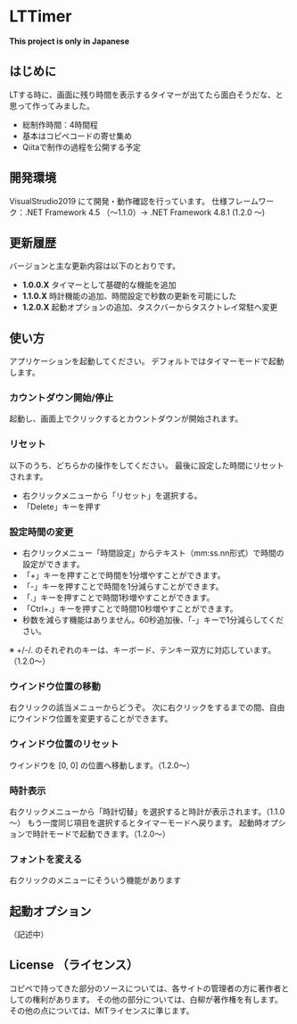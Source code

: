 # LTTimer

**This project is only in Japanese**

## はじめに

LTする時に、画面に残り時間を表示するタイマーが出てたら面白そうだな、と思って作ってみました。

- 総制作時間：4時間程
- 基本はコピペコードの寄せ集め
- Qiitaで制作の過程を公開する予定

## 開発環境

VisualStrudio2019 にて開発・動作確認を行っています。
仕様フレームワーク：.NET Framework 4.5 （～1.1.0）→ .NET Framework 4.8.1 (1.2.0 ～)

## 更新履歴

バージョンと主な更新内容は以下のとおりです。

- **1.0.0.X** タイマーとして基礎的な機能を追加
- **1.1.0.X** 時計機能の追加、時間設定で秒数の更新を可能にした
- **1.2.0.X** 起動オプションの追加、タスクバーからタスクトレイ常駐へ変更

## 使い方

アプリケーションを起動してください。
デフォルトではタイマーモードで起動します。

### カウントダウン開始/停止

起動し、画面上でクリックするとカウントダウンが開始されます。


### リセット

以下のうち、どちらかの操作をしてください。
最後に設定した時間にリセットされます。

- 右クリックメニューから「リセット」を選択する。
- 「Delete」キーを押す

### 設定時間の変更

- 右クリックメニュー「時間設定」からテキスト（mm:ss.nn形式）で時間の設定ができます。
- 「+」キーを押すことで時間を1分増やすことができます。
- 「-」キーを押すことで時間を1分減らすことができます。
- 「.」キーを押すことで時間1秒増やすことができます。
- 「Ctrl+.」キーを押すことで時間10秒増やすことができます。
- 秒数を減らす機能はありません。60秒追加後、「-」キーで1分減らしてください。

※ +/-/. のそれぞれのキーは、キーボード、テンキー双方に対応しています。（1.2.0～）

### ウインドウ位置の移動

右クリックの該当メニューからどうぞ。
次に右クリックをするまでの間、自由にウインドウ位置を変更することができます。

### ウィンドウ位置のリセット 

ウインドウを [0, 0] の位置へ移動します。（1.2.0～）

### 時計表示

右クリックメニューから「時計切替」を選択すると時計が表示されます。（1.1.0～）
もう一度同じ項目を選択するとタイマーモードへ戻ります。
起動時オプションで時計モードで起動できます。（1.2.0～）


### フォントを変える

右クリックのメニューにそういう機能があります

## 起動オプション

（記述中）

## License （ライセンス）

コピペで持ってきた部分のソースについては、各サイトの管理者の方に著作者としての権利があります。
その他の部分については、白柳が著作権を有します。
その他の点については、MITライセンスに準じます。
